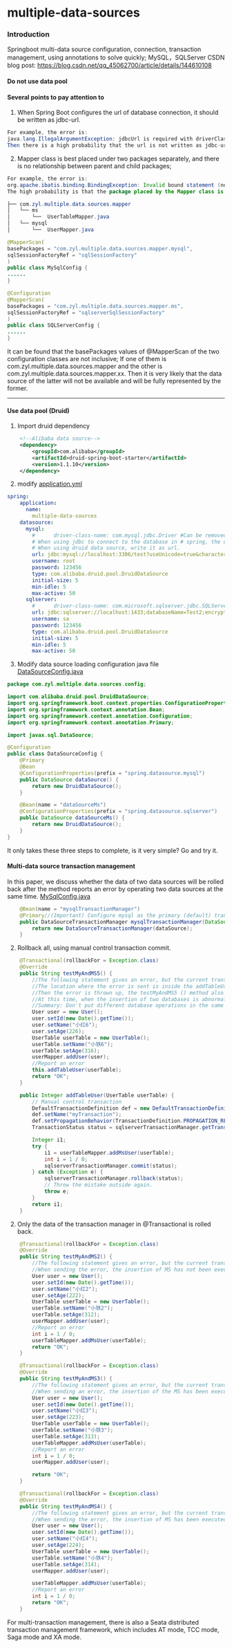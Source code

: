# multiple-data-sources

### Introduction
Springboot multi-data source configuration, connection, transaction management, using annotations to solve quickly; MySQL，SQLServer
CSDN blog post: https://blog.csdn.net/qq_45062700/article/details/144610108
#### Do not use data pool
#### Several points to pay attention to
1. When Spring Boot configures the url of database connection, it should be written as jdbc-url.
```java
For example, the error is:
java.lang.IllegalArgumentException: jdbcUrl is required with driverClassName.
Then there is a high probability that the url is not written as jdbc-url.
```
2. Mapper class is best placed under two packages separately, and there is no relationship between parent and child packages;
```java
For example, the error is:
org.apache.ibatis.binding.BindingException: Invalid bound statement (not found): com.zyl.multiple.data.sources.mapper.xx.XxxMapper.getXxUser
The high probability is that the package placed by the Mapper class is not ready. You can understand it carefully according to the following contents.
```
```java
├── com.zyl.multiple.data.sources.mapper
│   └── ms
│       └──  UserTableMapper.java
│   └── mysql
│       └──  UserMapper.java
```
```java
@MapperScan(
basePackages = "com.zyl.multiple.data.sources.mapper.mysql",
sqlSessionFactoryRef = "sqlSessionFactory"
)
public class MySqlConfig {
......
}
```
```java
@Configuration
@MapperScan(
basePackages = "com.zyl.multiple.data.sources.mapper.ms",
sqlSessionFactoryRef = "sqlserverSqlSessionFactory"
)
public class SQLServerConfig {
......
}
```
It can be found that the basePackages values of @MapperScan of the two configuration classes are not inclusive;
If one of them is com.zyl.multiple.data.sources.mapper and the other is com.zyl.multiple.data.sources.mapper.xx.
Then it is very likely that the data source of the latter will not be available and will be fully represented by the former.

---
#### Use data pool (Druid)
1. Import druid dependency
```xml
    <!--Alibaba data source-->
    <dependency>
        <groupId>com.alibaba</groupId>
        <artifactId>druid-spring-boot-starter</artifactId>
        <version>1.1.10</version>
    </dependency>
```
2. modify [application.yml](src%2Fmain%2Fresources%2Fapplication.yml)
```yaml
spring:
    application:
      name:
        multiple-data-sources
    datasource:
      mysql:
        #      driver-class-name: com.mysql.jdbc.Driver #Can be removed, if it is a special version, you can import it yourself.
        # When using jdbc to connect to the database in # spring, the url should be written as jdbc-url.
        # When using druid data source, write it as url.
        url: jdbc:mysql://localhost:3306/test?useUnicode=true&characterEncoding=utf-8&useAffectedRows=true&allowMultiQueries=true
        username: root
        password: 123456
        type: com.alibaba.druid.pool.DruidDataSource
        initial-size: 5 
        min-idle: 5 
        max-active: 50 
      sqlserver:
        #      driver-class-name: com.microsoft.sqlserver.jdbc.SQLServerDriver 
        url: jdbc:sqlserver://localhost:1433;databaseName=Test2;encrypt=false;trustServerCertificate=false;
        username: sa
        password: 123456
        type: com.alibaba.druid.pool.DruidDataSource 
        initial-size: 5 
        min-idle: 5 
        max-active: 50 
```

3. Modify data source loading configuration java file [DataSourceConfig.java](src%2Fmain%2Fjava%2Fcom%2Fzyl%2Fmultiple%2Fdata%2Fsources%2Fconfig%2FDataSourceConfig.java)
```java
package com.zyl.multiple.data.sources.config;

import com.alibaba.druid.pool.DruidDataSource;
import org.springframework.boot.context.properties.ConfigurationProperties;
import org.springframework.context.annotation.Bean;
import org.springframework.context.annotation.Configuration;
import org.springframework.context.annotation.Primary;

import javax.sql.DataSource;

@Configuration
public class DataSourceConfig {
    @Primary
    @Bean
    @ConfigurationProperties(prefix = "spring.datasource.mysql")
    public DataSource dataSource() {
        return new DruidDataSource();
    }

    @Bean(name = "dataSourceMs")
    @ConfigurationProperties(prefix = "spring.datasource.sqlserver")
    public DataSource dataSourceMs() {
        return new DruidDataSource();
    }
}
```
It only takes these three steps to complete, is it very simple? Go and try it.

#### Multi-data source transaction management
In this paper, we discuss whether the data of two data sources will be rolled back after the method reports an error by operating two data sources at the same time.
[MySqlConfig.java](src%2Fmain%2Fjava%2Fcom%2Fzyl%2Fmultiple%2Fdata%2Fsources%2Fconfig%2FMySqlConfig.java)
```java
    @Bean(name = "mysqlTransactionManager")
    @Primary//(Important) Configure mysql as the primary (default) transaction manager.
    public DataSourceTransactionManager mysqlTransactionManager(DataSource dataSource) {
        return new DataSourceTransactionManager(dataSource);
    }
```
2. Rollback all, using manual control transaction commit.
```java
    @Transactional(rollbackFor = Exception.class)
    @Override
    public String testMyAndMS5() {
        //The following statement gives an error, but the current transaction manager is the default (MySQL transaction manager).
        //The location where the error is sent is inside the addTableUser method, and the addTableUser method adds the MS transaction manager, so the MS can roll back.
        //Then the error is thrown up, the testMyAndMS5 () method also triggers an exception, and the MySQL insert rolls back.
        //At this time, when the insertion of two databases is abnormal, both can be rolled back.
        //Summary: Don't put different database operations in the same method, otherwise you can't roll back; It is suggested that the same database operation write a method and then specify the corresponding transaction manager.
        User user = new User();
        user.setId(new Date().getTime());
        user.setName("小红6");
        user.setAge(226);
        UserTable userTable = new UserTable();
        userTable.setName("小铁6");
        userTable.setAge(316);
        userMapper.addUser(user);
        //Report an error
        this.addTableUser(userTable);
        return "OK";
    }

    public Integer addTableUser(UserTable userTable) {
        // Manual control transaction
        DefaultTransactionDefinition def = new DefaultTransactionDefinition();
        def.setName("myTransaction");
        def.setPropagationBehavior(TransactionDefinition.PROPAGATION_REQUIRED);
        TransactionStatus status = sqlserverTransactionManager.getTransaction(def);

        Integer i1;
        try {
            i1 = userTableMapper.addMsUser(userTable);
            int i = 1 / 0;
            sqlserverTransactionManager.commit(status);
        } catch (Exception e) {
            sqlserverTransactionManager.rollback(status);
            // Throw the mistake outside again.
            throw e;
        }
        return i1;
    }
```
2. Only the data of the transaction manager in @Transactional is rolled back.
```java
    @Transactional(rollbackFor = Exception.class)
    @Override
    public String testMyAndMS2() {
        //The following statement gives an error, but the current transaction manager is the default (MySQL transaction manager).
        //When sending the error, the insertion of MS has not been executed, so all can be rolled back successfully.
        User user = new User();
        user.setId(new Date().getTime());
        user.setName("小红2");
        user.setAge(222);
        UserTable userTable = new UserTable();
        userTable.setName("小铁2");
        userTable.setAge(312);
        userMapper.addUser(user);
        //Report an error
        int i = 1 / 0;
        userTableMapper.addMsUser(userTable);
        return "OK";
    }

    @Transactional(rollbackFor = Exception.class)
    @Override
    public String testMyAndMS3() {
        //The following statement gives an error, but the current transaction manager is the default (MySQL transaction manager).
        //When sending an error, the insertion of the MS has been executed, and the MS cannot roll back.
        User user = new User();
        user.setId(new Date().getTime());
        user.setName("小红3");
        user.setAge(223);
        UserTable userTable = new UserTable();
        userTable.setName("小铁3");
        userTable.setAge(313);
        userTableMapper.addMsUser(userTable);
        //Report an error
        int i = 1 / 0;
        userMapper.addUser(user);

        return "OK";
    }

    @Transactional(rollbackFor = Exception.class)
    @Override
    public String testMyAndMS4() {
        //The following statement gives an error, but the current transaction manager is the default (MySQL transaction manager).
        //When sending the error, the insertion of MS has been executed, so only MySQL can roll back successfully, and MS cannot roll back.
        User user = new User();
        user.setId(new Date().getTime());
        user.setName("小红4");
        user.setAge(224);
        UserTable userTable = new UserTable();
        userTable.setName("小铁4");
        userTable.setAge(314);
        userMapper.addUser(user);

        userTableMapper.addMsUser(userTable);
        //Report an error
        int i = 1 / 0;
        return "OK";
    }
```

For multi-transaction management, there is also a Seata distributed transaction management framework, which includes AT mode, TCC mode, Saga mode and XA mode.
